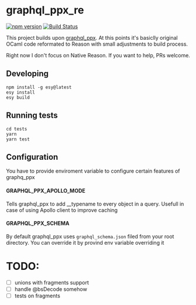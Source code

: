 # graphql_ppx_re

[![npm version](https://badge.fury.io/js/%40baransu%2Fgraphql_ppx_re.svg)](https://badge.fury.io/js/%40baransu%2Fgraphql_ppx_re)
[![Build Status](https://travis-ci.com/baransu/graphql_ppx_re.svg?branch=master)](https://travis-ci.com/baransu/graphql_ppx_re)

This project builds upon [graphql_ppx](https://github.com/mhallin/graphql_ppx). At this points it's basiclly original OCaml code reformated to Reason with small adjustments to build process.

Right now I don't focus on Native Reason. If you want to help, PRs welcome.

## Developing

```
npm install -g esy@latest
esy install
esy build
```

## Running tests

```
cd tests
yarn
yarn test
```

## Configuration

You have to provide enviroment variable to configure certain features of graphq_ppx

#### GRAPHQL_PPX_APOLLO_MODE

Tells graphql_ppx to add \_\_typename to every object in a query. Usefull in case of using Apollo client to improve caching

#### GRAPHQL_PPX_SCHEMA

By default graphql_ppx uses `graphql_schema.json` filed from your root directory. You can override it by provind env variable overriding it

# TODO:

- [ ] unions with fragments support
- [ ] handle @bsDecode somehow
- [ ] tests on fragments
